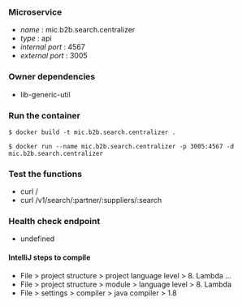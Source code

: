 ### Microservice

* *name* : mic.b2b.search.centralizer
* *type* : api
* *internal port* : 4567
* *external port* : 3005

### Owner dependencies

* lib-generic-util

### Run the container

```
$ docker build -t mic.b2b.search.centralizer .
```

```
$ docker run --name mic.b2b.search.centralizer -p 3005:4567 -d mic.b2b.search.centralizer
```

### Test the functions

* curl /
* curl /v1/search/:partner/:suppliers/:search

### Health check endpoint

* undefined

#### IntelliJ steps to compile

* File > project structure > project language level > 8. Lambda ...
* File > project structure > module > language level > 8. Lambda
* File > settings > compiler > java compiler > 1.8
